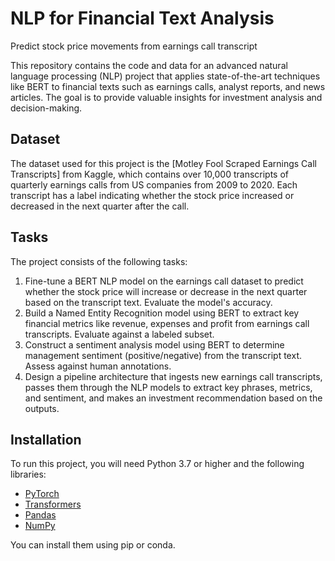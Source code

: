 # NLP for Financial Text Analysis
Predict stock price movements from earnings call transcript

This repository contains the code and data for an advanced natural language processing (NLP) project that applies state-of-the-art techniques like BERT to financial texts such as earnings calls, analyst reports, and news articles. The goal is to provide valuable insights for investment analysis and decision-making.

## Dataset

The dataset used for this project is the [Motley Fool Scraped Earnings Call Transcripts] from Kaggle, which contains over 10,000 transcripts of quarterly earnings calls from US companies from 2009 to 2020. Each transcript has a label indicating whether the stock price increased or decreased in the next quarter after the call.

## Tasks

The project consists of the following tasks:

1. Fine-tune a BERT NLP model on the earnings call dataset to predict whether the stock price will increase or decrease in the next quarter based on the transcript text. Evaluate the model's accuracy.
2. Build a Named Entity Recognition model using BERT to extract key financial metrics like revenue, expenses and profit from earnings call transcripts. Evaluate against a labeled subset.
3. Construct a sentiment analysis model using BERT to determine management sentiment (positive/negative) from the transcript text. Assess against human annotations.
4. Design a pipeline architecture that ingests new earnings call transcripts, passes them through the NLP models to extract key phrases, metrics, and sentiment, and makes an investment recommendation based on the outputs.


## Installation

To run this project, you will need Python 3.7 or higher and the following libraries:

- [PyTorch](https://pytorch.org/)
- [Transformers](https://huggingface.co/transformers/)
- [Pandas](https://pandas.pydata.org/)
- [NumPy](https://numpy.org/)

You can install them using pip or conda.
